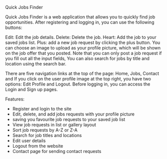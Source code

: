 Quick Jobs Finder

Quick Jobs Finder is a web application that allows you to quickly find job opportunities. After registering and logging in, you can use the following buttons:

Edit: Edit the job details.
Delete: Delete the job.
Heart: Add the job to your saved jobs list.
Plus: add a new job request by clicking the plus button. You can choose an image to upload as your profile picture, which will be shown on the job offer that you posted. Note that you can only post a job request if you fill out all the input fields, You can also search for jobs by title and location using the search bar.

There are five navigation links at the top of the page: Home, Jobs, Contact and If you click on the user profile image at the top right, you have two options: Edit Profile and Logout. Before logging in, you can access the Login and Sign up pages.


Features:
- Register and login to the site
- Edit, delete, and add jobs requests with your profile picture
- saving you favourite job requests to your saved job list 
- View job requests in list or gallery layout
- Sort job requests by A-Z or Z-A
- Search for job titles and locations
- Edit user details
- Logout from the website
- Contact page for sending contact requests
